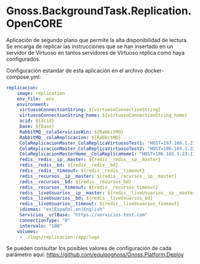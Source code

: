 # Gnoss.BackgroundTask.Replication.OpenCORE

Aplicación de segundo plano que permite la alta disponibilidad de lectura. Se encarga de replicar las instrucciones que se han insertado en un servidor de Virtuoso en tantos servidores de Virtuoso réplica como haya configurados.

Configuración estandar de esta aplicación en el archivo docker-compose.yml: 

```yml
replicacion:
    image: replication
    env_file: .env
    environment:
     virtuosoConnectionString: ${virtuosoConnectionString}
     virtuosoConnectionString_home: ${virtuosoConnectionString_home}
     acid: ${acid}
     base: ${base}
     RabbitMQ__colaServiciosWin: ${RabbitMQ}
     RabbitMQ__colaReplicacion: ${RabbitMQ}
     ColaReplicacionMaster_ColaReplicaVirtuosoTest1: "HOST=197.166.1.21:1111;UID=admin;PWD=admin123;Pooling=true;Max Pool Size=10;Connection Lifetime=15000"
     ColaReplicacionMaster_ColaReplicaVirtuosoTest2: "HOST=196.165.1.22:1111;UID=admin;PWD=admin123;Pooling=true;Max Pool Size=10;Connection Lifetime=15000"
     ColaReplicacionMasterHome__ColaReplicaHome1: "HOST=196.165.1.23:1111;UID=admin;PWD=admin123;Pooling=true;Max Pool Size=10;Connection Lifetime=15000"
     redis__redis__ip__master: ${redis__redis__ip__master}
     redis__redis__bd: ${redis__redis__bd}
     redis__redis__timeout: ${redis__redis__timeout}
     redis__recursos__ip__master: ${redis__recursos__ip__master}
     redis__recursos__bd: ${redis__recursos_bd}
     redis__recursos__timeout: ${redis__recursos_timeout}
     redis__liveUsuarios__ip__master: ${redis__liveUsuarios__ip__master}
     redis__liveUsuarios__bd: ${redis__liveUsuarios_bd}
     redis__liveUsuarios__timeout: ${redis__liveUsuarios_timeout}
     idiomas: "es|Español,en|English"
     Servicios__urlBase: "https://servicios.test.com"
     connectionType: "0"
     intervalo: "100"
    volumes:
     - ./logs/replicacion:/app/logs
```

Se pueden consultar los posibles valores de configuración de cada parámetro aquí: https://github.com/equipognoss/Gnoss.Platform.Deploy
